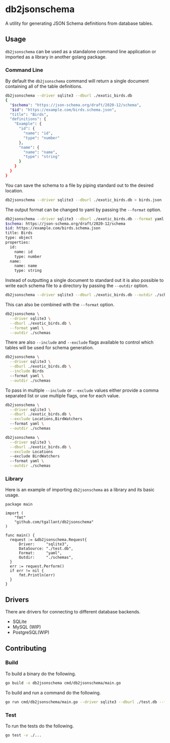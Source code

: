 # db2jsonschema

A utility for generating JSON Schema definitions from database tables.

## Usage

`db2jsonschema` can be used as a standalone command line application or imported
as a library in another golang package.

### Command Line

By default the `db2jsonschema` command will return a single document containing
all of the table definitions.

```bash
db2jsonschema --driver sqlite3 --dburl ./exotic_birds.db
{
  "$schema": "https://json-schema.org/draft/2020-12/schema",
  "$id": "https://example.com/birds.schema.json",
  "title": "Birds",
  "definitions": {
    "Example": {
      "id": {
        "name": "id",
        "type": "number"
      },
      "name": {
        "name": "name",
        "type": "string"
      }
    }
  }
}
```

You can save the schema to a file by piping standard out to the desired
location.

```bash
db2jsonschema --driver sqlite3 --dburl ./exotic_birds.db > birds.json
```

The output format can be changed to yaml by passing the `--format` option.

```bash
db2jsonschema --driver sqlite3 --dburl ./exotic_birds.db --format yaml
$schema: https://json-schema.org/draft/2020-12/schema
$id: https://example.com/birds.schema.json
title: Birds
type: object
properties:
  id:
    name: id
    type: number
  name:
    name: name
    type: string
```

Instead of outputting a single document to standard out it is also possible to
write each schema file to a directory by passing the `--outdir` option.

```bash
db2jsonschema --driver sqlite3 --dburl ./exotic_birds.db --outdir ./schemas
```

This can also be combined with the `--format` option.

```bash
db2jsonschema \
  --driver sqlite3 \
  --dburl ./exotic_birds.db \
  --format yaml \
  --outdir ./schemas
```

There are also `--include` and `--exclude` flags available to control which
tables will be used for schema generation.

```bash
db2jsonschema \
  --driver sqlite3 \
  --dburl ./exotic_birds.db \
  --include Birds
  --format yaml \
  --outdir ./schemas
```

To pass in multiple `--include` or `--exclude` values either provide a comma
separated list or use multiple flags, one for each value.

```bash
db2jsonschema \
  --driver sqlite3 \
  --dburl ./exotic_birds.db \
  --exclude Locations,BirdWatchers
  --format yaml \
  --outdir ./schemas
```

```bash
db2jsonschema \
  --driver sqlite3 \
  --dburl ./exotic_birds.db \
  --exclude Locations
  --exclude BirdWatchers
  --format yaml \
  --outdir ./schemas
```

### Library

Here is an example of importing `db2jsonschema` as a library and its basic
usage.

```golang
package main

import (
    "fmt"
	"github.com/tgallant/db2jsonschema"
)

func main() {
  request := &db2jsonschema.Request{
      Driver:     "sqlite3",
      DataSource: "./test.db",
      Format:     "yaml",
      Outdir:     "./schemas",
  }
  err := request.Perform()
  if err != nil {
      fmt.Println(err)
  }
}
```

## Drivers

There are drivers for connecting to different database backends.

- SQLite
- MySQL (WIP)
- PostgreSQL(WIP)

## Contributing

### Build

To build a binary do the following.

```bash
go build -o db2jsonschema cmd/db2jsonschema/main.go
```

To build and run a command do the following.

```bash
go run cmd/db2jsonschema/main.go --driver sqlite3 --dburl ./test.db --format yaml
```

### Test

To run the tests do the following.

```bash
go test -v ./...
```

